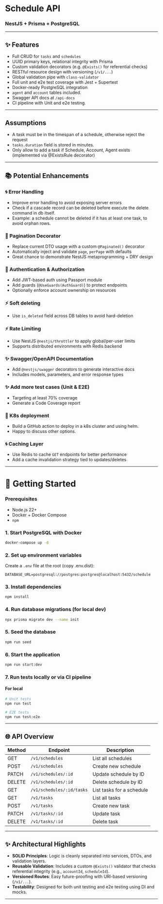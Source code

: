 # Schedule API 
### NestJS + Prisma + PostgreSQL

---

## ✨ Features

- Full CRUD for `tasks` and `schedules`
- UUID primary keys, relational integrity with Prisma
- Custom validation decorators (e.g. `@Exists()` for referential checks)
- RESTful resource design with versioning (`/v1/...`)
- Global validation pipe with `class-validator`
- Full unit and e2e test coverage with Jest + Supertest
- Docker-ready PostgreSQL integration
- `agent` and `account` tables included.
- Swagger API docs at `/api-docs`
- CI pipeline with Unit and e2e testing.

---

## Assumptions
- A task must be in the timespan of a schedule, otherwise reject the request
- `tasks.duration` field is stored in minutes.
- Only allow to add a task if Schedule, Account, Agent exists (implemented via @ExistsRule decorator)

___

## 📚 Potential Enhancements

### 🌀 Error Handling
- Improve error handling to avoid exposing server errors
- Check if a cascade record can be deleted before execute the delete command in db itself.
- Example: a schedule cannot be deleted if it has at least one task, to avoid orphan rows.

### 🔢 Pagination Decorator

- Replace current DTO usage with a custom `@Paginated()` decorator
- Automatically inject and validate `page`, `perPage` with defaults
- Great chance to demonstrate NestJS metaprogramming + DRY design

### 🔐 Authentication & Authorization

- Add JWT-based auth using Passport module
- Add guards (`@UseGuards(AuthGuard)`) to protect endpoints
- Optionally enforce account ownership on resources

### ⚡ Soft deleting

- Use `is_deleted` field across DB tables to avoid hard-deletion

### ⚡ Rate Limiting

- Use NestJS `@nestjs/throttler` to apply global/per-user limits
- Supports distributed environments with Redis backend

### ✨ Swagger/OpenAPI Documentation

- Add `@nestjs/swagger` decorators to generate interactive docs
- Includes models, parameters, and error response types

### ✨ Add more test cases (Unit & E2E)
- Targeting at least 70% coverage
- Generate a Code Coverage report

### 🚀 K8s deployment
- Build a GitHub action to deploy in a k8s cluster and using helm.
- Happy to discuss other options.

### 🌀 Caching Layer

- Use Redis to cache `GET` endpoints for better performance
- Add a cache invalidation strategy tied to updates/deletes

---


# 🚀 Getting Started

### Prerequisites

- Node.js 22+
- Docker + Docker Compose
- `npm`

### 1. Start PostgreSQL with Docker

```bash
docker-compose up -d
```

### 2. Set up environment variables

Create a `.env` file at the root (copy .env.dist):

```env
DATABASE_URL=postgresql://postgres:postgres@localhost:5432/schedule
```

### 3. Install dependencies

```bash
npm install
```

### 4. Run database migrations (for local dev)

```bash
npx prisma migrate dev --name init
```

### 5. Seed the database
```bash
npm run seed
```

### 6. Start the application

```bash
npm run start:dev
```

### 7. Run tests locally or via CI pipeline

#### For local
```bash
# Unit tests
npm run test

# E2E tests
npm run test:e2e
```

---

## 🌐 API Overview

| Method | Endpoint                  | Description               |
| ------ | ------------------------- | ------------------------- |
| GET    | `/v1/schedules`           | List all schedules        |
| POST   | `/v1/schedules`           | Create new schedule       |
| PATCH  | `/v1/schedules/:id`       | Update schedule by ID     |
| DELETE | `/v1/schedules/:id`       | Delete schedule by ID     |
| GET    | `/v1/schedules/:id/tasks` | List tasks for a schedule |
| GET    | `/v1/tasks`               | List all tasks            |
| POST   | `/v1/tasks`               | Create new task           |
| PATCH  | `/v1/tasks/:id`           | Update task               |
| DELETE | `/v1/tasks/:id`           | Delete task               |

---

## ✨ Architectural Highlights

- **SOLID Principles**: Logic is cleanly separated into services, DTOs, and validation layers.
- **Reusable Validation**: Includes a custom `@Exists()` validator that checks referential integrity (e.g., `accountId`, `scheduleId`).
- **Versioned Routes**: Easy future-proofing with URI-based versioning (`/v1/...`).
- **Testability**: Designed for both unit testing and e2e testing using DI and mocks.

---